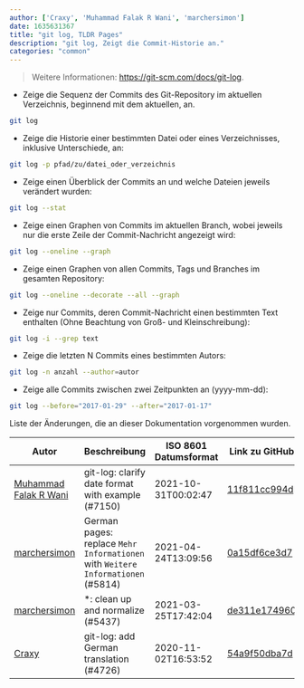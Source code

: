 ```yaml
---
author: ['Craxy', 'Muhammad Falak R Wani', 'marchersimon']
date: 1635631367
title: "git log, TLDR Pages"
description: "git log, Zeigt die Commit-Historie an."
categories: "common"
---
```

> Weitere Informationen: <https://git-scm.com/docs/git-log>.

- Zeige die Sequenz der Commits des Git-Repository im aktuellen Verzeichnis, beginnend mit dem aktuellen, an.

```bash
git log
```

- Zeige die Historie einer bestimmten Datei oder eines Verzeichnisses, inklusive Unterschiede, an:

```bash
git log -p pfad/zu/datei_oder_verzeichnis
```

- Zeige einen Überblick der Commits an und welche Dateien jeweils verändert wurden:

```bash
git log --stat
```

- Zeige einen Graphen von Commits im aktuellen Branch, wobei jeweils nur die erste Zeile der Commit-Nachricht angezeigt wird:

```bash
git log --oneline --graph
```

- Zeige einen Graphen von allen Commits, Tags und Branches im gesamten Repository:

```bash
git log --oneline --decorate --all --graph
```

- Zeige nur Commits, deren Commit-Nachricht einen bestimmten Text enthalten (Ohne Beachtung von Groß- und Kleinschreibung):

```bash
git log -i --grep text
```

- Zeige die letzten N Commits eines bestimmten Autors:

```bash
git log -n anzahl --author=autor
```

- Zeige alle Commits zwischen zwei Zeitpunkten an (yyyy-mm-dd):

```bash
git log --before="2017-01-29" --after="2017-01-17"
```
Liste der Änderungen, die an dieser Dokumentation vorgenommen wurden.


Autor | Beschreibung | ISO 8601 Datumsformat | Link zu GitHub
------|-----|-----|-----
[Muhammad Falak R Wani](mailto:falakreyaz@gmail.com) | git-log: clarify date format with example (#7150) | 2021-10-31T00:02:47 | [11f811cc994d](https://github.com/tldr-pages/tldr/commit/11f811cc994ddea4ff4dd07d254b0da120d2dc18)
[marchersimon](mailto:50295997+marchersimon@users.noreply.github.com) | German pages: replace `Mehr Informationen` with `Weitere Informationen` (#5814) | 2021-04-24T13:09:56 | [0a15df6ce3d7](https://github.com/tldr-pages/tldr/commit/0a15df6ce3d790b71b8fa4ae2e8befe0ed0806c7)
[marchersimon](mailto:50295997+marchersimon@users.noreply.github.com) | *: clean up and normalize (#5437) | 2021-03-25T17:42:04 | [de311e174960](https://github.com/tldr-pages/tldr/commit/de311e17496083a7f805793ef228995ecc7e8c97)
[Craxy](mailto:16610792+CraxyTM@users.noreply.github.com) | git-log: add German translation (#4726) | 2020-11-02T16:53:52 | [54a9f50dba7d](https://github.com/tldr-pages/tldr/commit/54a9f50dba7d1e5ce0717d03910752bd07d03f26)

